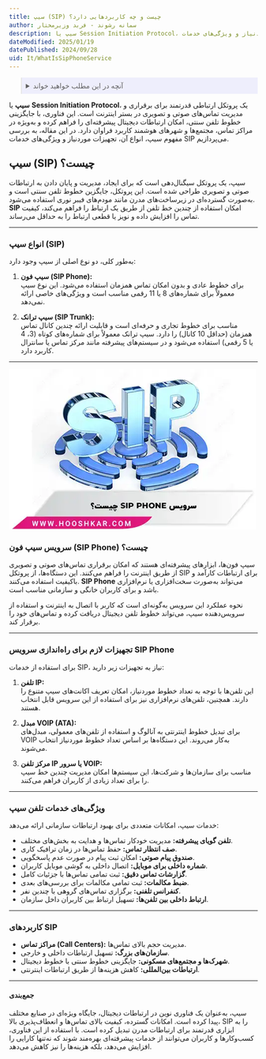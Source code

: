 ```yaml
---
title: سیپ (SIP) چیست و چه کاربردهایی دارد؟
author: سمانه رشوند - فربد وزیرمختار
description: سیپ یا Session Initiation Protocol، یک پروتکل پیشرفته برای برقراری تماس‌های صوتی و تصویری است. در این مقاله با انواع سیپ، تجهیزات موردنیاز و ویژگی‌های خدمات SIP آشنا شوید.
dateModified: 2025/01/19
datePublished: 2024/09/28
uid: It/WhatIsSipPhoneService
---
```


<blockquote style="background-color:#eeeefc; padding:0.5rem">
<details>
  <summary>آنچه در این مطلب خواهید خواند</summary>
  <ul>
    <li>سیپ (SIP) چیست؟</li>
    <li>انواع سیپ (SIP)</li>
    <li>سرویس سیپ فون (SIP Phone) چیست؟</li>
    <li>تجهیزات لازم برای راه‌اندازی سرویس SIP Phone</li>
    <li>ویژگی‌های خدمات تلفن سیپ</li>
    <li>کاربردهای SIP</li>
  </ul>
</details>
</blockquote>

**سیپ** یا **Session Initiation Protocol**، یک پروتکل ارتباطی قدرتمند برای برقراری و مدیریت تماس‌های صوتی و تصویری در بستر اینترنت است. این فناوری، با جایگزینی خطوط تلفن سنتی، امکان ارتباطات دیجیتال پیشرفته‌ای را فراهم کرده و به‌ویژه در مراکز تماس، مجتمع‌ها و شهرهای هوشمند کاربرد فراوان دارد. در این مقاله، به بررسی مفهوم سیپ، انواع آن، تجهیزات موردنیاز و ویژگی‌های خدمات SIP می‌پردازیم.

## سیپ (SIP) چیست؟  
سیپ، یک پروتکل سیگنال‌دهی است که برای ایجاد، مدیریت و پایان دادن به ارتباطات صوتی و تصویری طراحی شده است. این پروتکل، جایگزین خطوط تلفن سنتی است و به‌صورت گسترده‌ای در زیرساخت‌های مدرن مانند مودم‌های فیبر نوری استفاده می‌شود. **SIP** امکان استفاده از چندین خط تلفن از طریق یک ارتباط را فراهم می‌کند، کیفیت تماس را افزایش داده و نویز یا قطعی ارتباط را به حداقل می‌رساند.

---

### انواع سیپ (SIP)  
به‌طور کلی، دو نوع اصلی از سیپ وجود دارد:  

1. **سیپ فون (SIP Phone):**  
   برای خطوط عادی و بدون امکان تماس همزمان استفاده می‌شود. این نوع سیپ معمولاً برای شماره‌های 8 یا 11 رقمی مناسب است و ویژگی‌های خاصی ارائه نمی‌دهد.  

2. **سیپ ترانک (SIP Trunk):**  
   مناسب برای خطوط تجاری و حرفه‌ای است و قابلیت ارائه چندین کانال تماس همزمان (حداقل 10 کانال) را دارد. سیپ ترانک معمولاً برای شماره‌های کوتاه (3، 4 یا 5 رقمی) استفاده می‌شود و در سیستم‌های پیشرفته مانند مرکز تماس یا سانترال کاربرد دارد.

---
![سرویس  SIP Phone چیست؟](./Images/WhatIsSipPhone.webp)

### سرویس سیپ فون (SIP Phone) چیست؟  
سیپ فون‌ها، ابزارهای پیشرفته‌ای هستند که امکان برقراری تماس‌های صوتی و تصویری از طریق اینترنت را فراهم می‌کنند. این دستگاه‌ها، از پروتکل SIP برای ارتباطات کارآمد و باکیفیت استفاده می‌کنند. **SIP Phone** می‌تواند به‌صورت سخت‌افزاری یا نرم‌افزاری باشد و برای کاربران خانگی و سازمانی مناسب است.  

نحوه عملکرد این سرویس به‌گونه‌ای است که کاربر با اتصال به اینترنت و استفاده از سرویس‌دهنده سیپ، می‌تواند خطوط تلفن دیجیتال دریافت کرده و تماس‌های خود را برقرار کند.

---

### تجهیزات لازم برای راه‌اندازی سرویس SIP Phone  
برای استفاده از خدمات SIP، نیاز به تجهیزات زیر دارید:  

1. **تلفن IP:**  
   این تلفن‌ها با توجه به تعداد خطوط موردنیاز، امکان تعریف اکانت‌های سیپ متنوع را دارند. همچنین، تلفن‌های نرم‌افزاری نیز برای استفاده از این سرویس قابل انتخاب هستند.  

2. **مبدل VOIP (ATA):**  
   برای تبدیل خطوط اینترنتی به آنالوگ و استفاده از تلفن‌های معمولی، مبدل‌های VOIP به‌کار می‌روند. این دستگاه‌ها بر اساس تعداد خطوط موردنیاز انتخاب می‌شوند.  

3. **مرکز تلفن IP یا سرور VOIP:**  
   مناسب برای سازمان‌ها و شرکت‌ها، این سیستم‌ها امکان مدیریت چندین خط سیپ را برای تعداد زیادی از کاربران فراهم می‌کنند.  

---

### ویژگی‌های خدمات تلفن سیپ  
خدمات سیپ، امکانات متعددی برای بهبود ارتباطات سازمانی ارائه می‌دهد:  

- **تلفن گویای پیشرفته:** مدیریت خودکار تماس‌ها و هدایت به بخش‌های مختلف.  
- **صف انتظار تماس:** حفظ تماس‌ها در زمان ترافیک کاری.  
- **صندوق پیام صوتی:** امکان ثبت پیام در صورت عدم پاسخگویی.  
- **شماره داخلی برای موبایل:** اتصال داخلی به گوشی موبایل کاربران.  
- **گزارشات تماس دقیق:** ثبت تمامی تماس‌ها با جزئیات کامل.  
- **ضبط مکالمات:** ثبت تمامی مکالمات برای بررسی‌های بعدی.  
- **کنفرانس تلفنی:** برگزاری تماس‌های گروهی با چندین نفر.  
- **ارتباط داخلی بین تلفن‌ها:** تسهیل ارتباط بین کاربران داخل سازمان.

---

### کاربردهای SIP  
- **مراکز تماس (Call Centers):** مدیریت حجم بالای تماس‌ها.  
- **سازمان‌های بزرگ:** تسهیل ارتباطات داخلی و خارجی.  
- **شهرک‌ها و مجتمع‌های مسکونی:** جایگزینی خطوط سنتی با خطوط دیجیتال.  
- **ارتباطات بین‌المللی:** کاهش هزینه‌ها از طریق ارتباطات اینترنتی.

---

#### جمع‌بندی  
سیپ، به‌عنوان یک فناوری نوین در ارتباطات دیجیتال، جایگاه ویژه‌ای در صنایع مختلف پیدا کرده است. امکانات گسترده، کیفیت بالای تماس‌ها و انعطاف‌پذیری بالا، SIP را به ابزاری قدرتمند برای ارتباطات مدرن تبدیل کرده است. با استفاده از این فناوری، کسب‌وکارها و کاربران می‌توانند از خدمات پیشرفته‌ای بهره‌مند شوند که نه‌تنها کارایی را افزایش می‌دهد، بلکه هزینه‌ها را نیز کاهش می‌دهد.